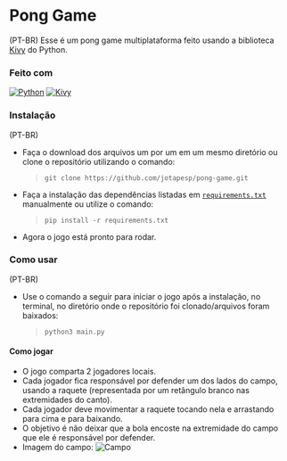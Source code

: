 # Pong Game

(PT-BR)
Esse é um pong game multiplataforma feito usando a biblioteca [Kivy](https://kivy.org/doc/stable/) do Python.

### Feito com

[![Python](https://img.shields.io/badge/Python-000?style=for-the-badge&logo=python)](https://docs.python.org/3.10/)
[![Kivy](https://img.shields.io/badge/Kivy-000?style=for-the-badge&logo=python)](https://kivy.org/doc/stable/)

### Instalação

(PT-BR)
* Faça o download dos arquivos um por um em um mesmo diretório ou clone o repositório utilizando o comando:
  >`git clone https://github.com/jotapesp/pong-game.git`

* Faça a instalação das dependências listadas em [`requirements.txt`](https://github.com/jotapesp/pong-game/blob/main/requirements.txt) manualmente ou utilize o comando:
  >`pip install -r requirements.txt`

* Agora o jogo está pronto para rodar.

### Como usar

(PT-BR)
* Use o comando a seguir para iniciar o jogo após a instalação, no terminal, no diretório onde o repositório foi clonado/arquivos foram baixados:
  > `python3 main.py`

#### Como jogar

* O jogo comparta 2 jogadores locais.
* Cada jogador fica responsável por defender um dos lados do campo, usando a raquete (representada por um retângulo branco nas extremidades do canto).
* Cada jogador deve movimentar a raquete tocando nela e arrastando para cima e para baixando.
* O objetivo é não deixar que a bola encoste na extremidade do campo que ele é responsável por defender.
* Imagem do campo:
![Campo](https://i.imgur.com/y6SDyek.jpg)
